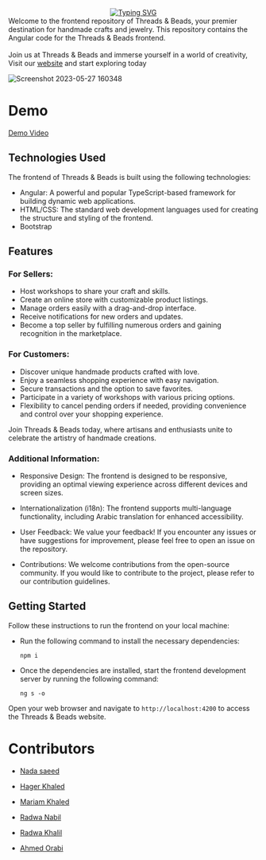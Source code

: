 <div align="center">
<a href="https://git.io/typing-svg"><img src="https://readme-typing-svg.demolab.com?font=Delicious+Handrawn'&size=41&pause=1000&color=A20A0A&vCenter=true&width=240&lines=Threads+%26+Beads." alt="Typing SVG" /></a>
</div
# Threads & Beads - Frontend

Welcome to the frontend repository of Threads & Beads, your premier destination for handmade crafts and jewelry. This repository contains the Angular code for the Threads & Beads frontend. <br> <br>
Join us at Threads & Beads and immerse yourself in a world of creativity, Visit our [website](https://threadsandbeads-4863e.web.app/) and start exploring today
  
  ![Screenshot 2023-05-27 160348](https://github.com/ThreadsAndBeads/FrontEnd/assets/95037451/fe2748d6-dce9-43fd-a6fa-b318900ff411)


# Demo 


[Demo Video](https://www.youtube.com/watch?v=DDCJ9Gh1TpM)
  

## Technologies Used

The frontend of Threads & Beads is built using the following technologies:

- Angular: A powerful and popular TypeScript-based framework for building dynamic web applications.
- HTML/CSS: The standard web development languages used for creating the structure and styling of the frontend.
- Bootstrap


## Features

### For Sellers:

- Host workshops to share your craft and skills.
- Create an online store with customizable product listings.
- Manage orders easily with a drag-and-drop interface.
- Receive notifications for new orders and updates.
- Become a top seller by fulfilling numerous orders and gaining recognition in the marketplace.

### For Customers:

- Discover unique handmade products crafted with love.
- Enjoy a seamless shopping experience with easy navigation.
- Secure transactions and the option to save favorites.
- Participate in a variety of workshops with various pricing options.
- Flexibility to cancel pending orders if needed, providing convenience and control over your shopping experience.

Join Threads & Beads today, where artisans and enthusiasts unite to celebrate the artistry of handmade creations.
  
 ### Additional Information:
- Responsive Design: The frontend is designed to be responsive, providing an optimal viewing experience across different devices and screen sizes.

- Internationalization (i18n): The frontend supports multi-language functionality, including Arabic translation for enhanced accessibility.

- User Feedback: We value your feedback! If you encounter any issues or have suggestions for improvement, please feel free to open an issue on the repository.

- Contributions: We welcome contributions from the open-source community. If you would like to contribute to the project, please refer to our contribution       guidelines.

 
 ## Getting Started

Follow these instructions to run the frontend on your local machine:


- Run the following command to install the necessary dependencies:
  ```
  npm i
  ```
  
- Once the dependencies are installed, start the frontend development server by running the following command:
  
  ```
  ng s -o
  ```

Open your web browser and navigate to `http://localhost:4200` to access the Threads & Beads website.

  # Contributors

- [Nada saeed](https://github.com/Nada98Sakr)

- [Hager Khaled](https://github.com/hagerk720)

- [Mariam Khaled](https://github.com/Marim99)

- [Radwa Nabil](https://github.com/radwanabil)

- [Radwa Khalil](https://github.com/radwakhalil22)

- [Ahmed Orabi](https://github.com/orabi55555)

